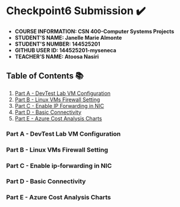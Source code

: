 # Checkpoint6 Submission ✔️

- **COURSE INFORMATION: CSN 400-Computer Systems Projects**
- **STUDENT’S NAME: Janelle Marie Almonte**
- **STUDENT'S NUMBER: 144525201**
- **GITHUB USER ID: 144525201-myseneca**
- **TEACHER’S NAME: Atoosa Nasiri**

## Table of Contents 📚
1. [Part A - DevTest Lab VM Configuration](#part-a---devtest-lab-vm-configuration)
2. [Part B - Linux VMs Firewall Setting](#part-b---linux-vms-firewall-setting)
3. [Part C - Enable IP Forwarding in NIC](#part-c---enable-ip-forwarding-in-nic)
4. [Part D - Basic Connectivity](#part-d---basic-connectivity)
5. [Part E - Azure Cost Analysis Charts](#part-e---azure-cost-analysis-charts)

### Part A - DevTest Lab VM Configuration

### Part B - Linux VMs Firewall Setting

### Part C - Enable ip-forwarding in NIC

### Part D - Basic Connectivity

### Part E - Azure Cost Analysis Charts
